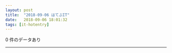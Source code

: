 ```yaml
---
layout: post
title:  "2018-09-06 はてぶIT"
date:   2018-09-06 18:01:32
tags: [it-hotentry]
---
```

0 件のデータあり

<hr>
